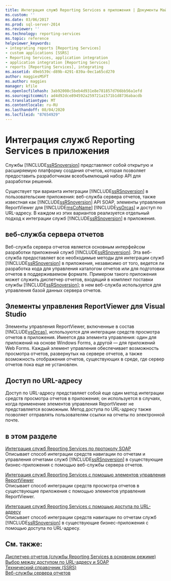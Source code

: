 ```yaml
---
title: Интеграция служб Reporting Services в приложения | Документы Майкрософт
ms.custom: ''
ms.date: 03/06/2017
ms.prod: sql-server-2014
ms.reviewer: ''
ms.technology: reporting-services
ms.topic: reference
helpviewer_keywords:
- integrating reports [Reporting Services]
- custom applications [SSRS]
- Reporting Services, application integration
- application integration [Reporting Services]
- reports [Reporting Services], integrating
ms.assetid: 49eb539c-d89b-4291-839a-0ec1a65cd270
author: maggiesMSFT
ms.author: maggies
manager: kfile
ms.openlocfilehash: 3ab92008c5beb4d931e8e781857d766bb56a1efd
ms.sourcegitcommit: ad4d92dce894592a259721a1571b1d8736abacdb
ms.translationtype: MT
ms.contentlocale: ru-RU
ms.lasthandoff: 08/04/2020
ms.locfileid: "87654929"
---
```

# <a name="integrating-reporting-services-into-applications"></a>Интеграция служб Reporting Services в приложения
  Службы [!INCLUDE[ssRSnoversion](../../includes/ssrsnoversion-md.md)] представляют собой открытую и расширяемую платформу создания отчетов, которая позволяет предоставить разработчикам всеобъемлющий набор API для разработки решений.  
  
 Существует три варианта интеграции [!INCLUDE[ssRSnoversion](../../includes/ssrsnoversion-md.md)] в пользовательские приложения: веб-служба сервера отчетов, также известная как [!INCLUDE[ssRSnoversion](../../includes/ssrsnoversion-md.md)] API SOAP, элементы управления ReportViewer для [!INCLUDE[msCoName](../../includes/msconame-md.md)] [!INCLUDE[vsOrcas](../../includes/vsorcas-md.md)] и доступ по URL-адресу. В каждом из этих вариантов реализуется отдельный подход к интеграции служб [!INCLUDE[ssRSnoversion](../../includes/ssrsnoversion-md.md)] в приложения.  
  
## <a name="report-server-web-service"></a>веб-служба сервера отчетов  
 Веб-служба сервера отчетов является основным интерфейсом разработки приложений служб [!INCLUDE[ssRSnoversion](../../includes/ssrsnoversion-md.md)]. Эта веб-служба предоставляет все необходимые методы для интеграции служб [!INCLUDE[ssRSnoversion](../../includes/ssrsnoversion-md.md)] в приложения, независимо от того, ведется ли разработка кода для управления каталогом отчетов или для подготовки отчетов в поддерживаемом формате. Примером такого приложения может служить диспетчер отчетов, входящий в комплект поставки службы [!INCLUDE[ssRSnoversion](../../includes/ssrsnoversion-md.md)]; в нем веб-служба используется для управления базой данных сервера отчетов.  
  
## <a name="reportviewer-controls-for-visual-studio"></a>Элементы управления ReportViewer для Visual Studio  
 Элементы управления ReportViewer, включенные в состав [!INCLUDE[vsOrcas](../../includes/vsorcas-md.md)], используются для интеграции средств просмотра отчетов в приложения. Имеется два элемента управления: один для приложений на основе Windows Forms, а другой — для приложений Web Forms. Каждый элемент управления обеспечивает возможность просмотра отчетов, развернутых на сервере отчетов, а также возможность отображения отчетов, существующих в среде, где сервер отчетов пока еще не установлен.  
  
## <a name="url-access"></a>Доступ по URL-адресу  
 Доступ по URL-адресу представляет собой еще один метод интеграции средств просмотра отчетов в приложения; он используется в случаях, когда применение элементов управления ReportViewer не представляется возможным. Метод доступа по URL-адресу также позволяет отправлять пользователям ссылки на отчеты по электронной почте.  
  
## <a name="in-this-section"></a>в этом разделе  
 [Интеграция служб Reporting Services по протоколу SOAP](../application-integration/integrating-reporting-services-using-soap.md)  
 Описывает способ интеграции средств навигации по отчетам и управления отчетами служб [!INCLUDE[ssRSnoversion](../../includes/ssrsnoversion-md.md)] в существующие бизнес-приложения с помощью веб-службы сервера отчетов.  
  
 [Интеграция служб Reporting Services с помощью элементов управления ReportViewer](../application-integration/integrating-reporting-services-using-reportviewer-controls.md)  
 Описывает способ интеграции средств просмотра отчетов в существующие приложения с помощью элементов управления ReportViewer.  
  
 [Интеграция служб Reporting Services с помощью доступа по URL-адресу](../application-integration/integrating-reporting-services-using-url-access.md)  
 Описывает способ интеграции средств навигации по отчетам служб [!INCLUDE[ssRSnoversion](../../includes/ssrsnoversion-md.md)] в существующие бизнес-приложения с помощью доступа по URL-адресу.  
  
## <a name="see-also"></a>См. также:  
 [Диспетчер отчетов (службы Reporting Services в основном режиме)](../../../2014/reporting-services/report-manager-ssrs-native-mode.md)   
 [Выбор между доступом по URL-адресу и SOAP](../../../2014/reporting-services/application-integration/choosing-between-url-access-and-soap.md)   
 [Технический справочник &#40;SSRS&#41;](../../../2014/reporting-services/technical-reference-ssrs.md)   
 [Веб-службы сервера отчетов](../report-server-web-service/report-server-web-service.md)  
  
  
